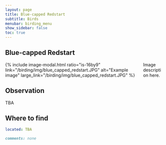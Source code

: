 ```yaml
---
layout: page
title: Blue-capped Redstart
subtitle: Birds
menubar: birding_menu
show_sidebar: false
toc: true
---
```


## Blue-capped Redstart

<div class="columns">
<div class="column is-6">
{% include image-modal.html ratio="is-16by9" link="/birding/img/blue_capped_redstart.JPG" alt="Example image" large_link="/birding/img/blue_capped_redstart.JPG" %}
</div>
<div class="column is-6">
Image description here.
</div>
</div>

## Observation
TBA

## Where to find
```yaml
located: TBA
```

```markdown
comments: none
```
